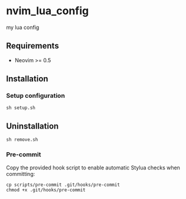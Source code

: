 # nvim_lua_config
my lua config

## Requirements

- Neovim >= 0.5

## Installation

### Setup configuration

```
sh setup.sh
```
## Uninstallation

```
sh remove.sh
```

### Pre-commit

Copy the provided hook script to enable automatic Stylua checks when committing:

```
cp scripts/pre-commit .git/hooks/pre-commit
chmod +x .git/hooks/pre-commit
```
